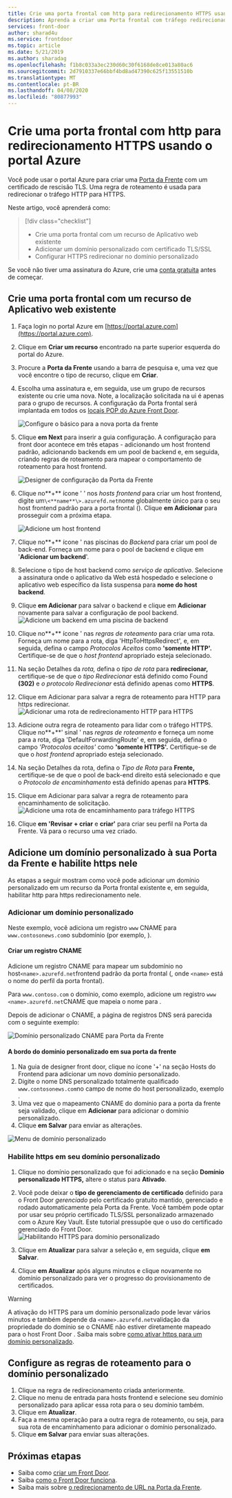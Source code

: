 ```yaml
---
title: Crie uma porta frontal com http para redirecionamento HTTPS usando o portal Azure
description: Aprenda a criar uma Porta frontal com tráfego redirecionado de HTTP para HTTPS usando o portal Azure.
services: front-door
author: sharad4u
ms.service: frontdoor
ms.topic: article
ms.date: 5/21/2019
ms.author: sharadag
ms.openlocfilehash: f1b8c033a3ec230d60c30f6168de8ce013a80ac6
ms.sourcegitcommit: 2d7910337e66bbf4bd8ad47390c625f13551510b
ms.translationtype: MT
ms.contentlocale: pt-BR
ms.lasthandoff: 04/08/2020
ms.locfileid: "80877993"
---
```

# <a name="create-a-front-door-with-http-to-https-redirection-using-the-azure-portal"></a>Crie uma porta frontal com http para redirecionamento HTTPS usando o portal Azure

Você pode usar o portal Azure para criar uma [Porta da Frente](front-door-overview.md) com um certificado de rescisão TLS. Uma regra de roteamento é usada para redirecionar o tráfego HTTP para HTTPS.

Neste artigo, você aprenderá como:

> [!div class="checklist"]
> * Crie uma porta frontal com um recurso de Aplicativo web existente
> * Adicionar um domínio personalizado com certificado TLS/SSL 
> * Configurar HTTPS redirecionar no domínio personalizado

Se você não tiver uma assinatura do Azure, crie uma [conta gratuita](https://azure.microsoft.com/free/?WT.mc_id=A261C142F) antes de começar.

## <a name="create-a-front-door-with-an-existing-web-app-resource"></a>Crie uma porta frontal com um recurso de Aplicativo web existente

1. Faça login no portal Azure em [https://portal.azure.com](https://portal.azure.com).
2. Clique em **Criar um recurso** encontrado na parte superior esquerda do portal do Azure.
3. Procure a **Porta da Frente** usando a barra de pesquisa e, uma vez que você encontre o tipo de recurso, clique em **Criar**.
4. Escolha uma assinatura e, em seguida, use um grupo de recursos existente ou crie uma nova. Note, a localização solicitada na ui é apenas para o grupo de recursos. A configuração da Porta frontal será implantada em todos os [locais POP do Azure Front Door](front-door-faq.md#what-are-the-pop-locations-for-azure-front-door).

    ![Configure o básico para a nova porta da frente](./media/front-door-url-redirect/front-door-create-basics.png)

5. Clique **em Next** para inserir a guia configuração. A configuração para front door acontece em três etapas - adicionando um host frontend padrão, adicionando backends em um pool de backend e, em seguida, criando regras de roteamento para mapear o comportamento de roteamento para host frontend. 

     ![Designer de configuração da Porta da Frente](./media/front-door-url-redirect/front-door-designer.png)

6. Clique no**+** ícone ' ' nos _hosts frontend_ para criar um host frontend, digite um`\<**name**\>.azurefd.net`nome globalmente único para o seu host frontend padrão para a porta frontal (). Clique **em Adicionar** para prosseguir com a próxima etapa.

     ![Adicione um host frontend](./media/front-door-url-redirect/front-door-create-fehost.png)

7. Clique no**+** ícone ' nas piscinas do _Backend_ para criar um pool de back-end. Forneça um nome para o pool de backend e clique em '**Adicionar um backend**'.
8. Selecione o tipo de host backend como _serviço de aplicativo_. Selecione a assinatura onde o aplicativo da Web está hospedado e selecione o aplicativo web específico da lista suspensa para **nome do host backend**.
9. Clique **em Adicionar** para salvar o backend e clique em **Adicionar** novamente para salvar a configuração de pool backend.   ![Adicione um backend em uma piscina de backend](./media/front-door-url-redirect/front-door-create-backendpool.png)

10. Clique no**+** ícone ' nas _regras de roteamento_ para criar uma rota. Forneça um nome para a rota, diga 'HttpToHttpsRedirect', e, em seguida, defina o campo _Protocolos Aceitos_ como **'somente HTTP'.** Certifique-se de que o _host frontend_ apropriado esteja selecionado.  
11. Na seção Detalhes da _rota,_ defina o _tipo de rota_ para **redirecionar,** certifique-se de que o _tipo Redirecionar_ está definido como Found **(302)** e _o protocolo Redirecionar_ está definido apenas como **HTTPS**. 
12. Clique em Adicionar para salvar a regra de roteamento para HTTP para https redirecionar.
     ![Adicionar uma rota de redirecionamento HTTP para HTTPS](./media/front-door-url-redirect/front-door-redirect-config-example.png)
13. Adicione outra regra de roteamento para lidar com o tráfego HTTPS. Clique no**+**' sinal ' nas _regras de roteamento_ e forneça um nome para a rota, diga 'DefaultForwardingRoute' e, em seguida, defina o campo _'Protocolos aceitos'_ como **'somente HTTPS'.** Certifique-se de que o _host frontend_ apropriado esteja selecionado.
14. Na seção Detalhes da rota, defina o _Tipo de Rota_ para **Frente,** certifique-se de que o pool de back-end direito está selecionado e que o _Protocolo de encaminhamento_ está definido apenas para **HTTPS**. 
15. Clique em Adicionar para salvar a regra de roteamento para encaminhamento de solicitação.
     ![Adicione uma rota de encaminhamento para tráfego HTTPS](./media/front-door-url-redirect/front-door-forward-route-example.png)
16. Clique **em 'Revisar + criar** e **criar'** para criar seu perfil na Porta da Frente. Vá para o recurso uma vez criado.

## <a name="add-a-custom-domain-to-your-front-door-and-enable-https-on-it"></a>Adicione um domínio personalizado à sua Porta da Frente e habilite https nele
As etapas a seguir mostram como você pode adicionar um domínio personalizado em um recurso da Porta frontal existente e, em seguida, habilitar http para https redirecionamento nele. 

### <a name="add-a-custom-domain"></a>Adicionar um domínio personalizado

Neste exemplo, você adiciona um registro `www` CNAME para `www.contosonews.com`o subdomínio (por exemplo, ).

#### <a name="create-the-cname-record"></a>Criar um registro CNAME

Adicione um registro CNAME para mapear um subdomínio no host`<name>.azurefd.net`frontend padrão da porta frontal (, onde `<name>` está o nome do perfil da porta frontal).

Para `www.contoso.com` o domínio, como exemplo, adicione um registro `www` `<name>.azurefd.net`CNAME que mapeia o nome para .

Depois de adicionar o CNAME, a página de registros DNS será parecida com o seguinte exemplo:

![Domínio personalizado CNAME para Porta da Frente](./media/front-door-url-redirect/front-door-dns-cname.png)

#### <a name="onboard-the-custom-domain-on-your-front-door"></a>A bordo do domínio personalizado em sua porta da frente

1. Na guia de designer front door, clique no ícone '+' na seção Hosts do Frontend para adicionar um novo domínio personalizado. 
2. Digite o nome DNS personalizado totalmente qualificado `www.contosonews.com`no campo de nome do host personalizado, exemplo . 
3. Uma vez que o mapeamento CNAME do domínio para a porta da frente seja validado, clique em **Adicionar** para adicionar o domínio personalizado.
4. Clique **em Salvar** para enviar as alterações.

![Menu de domínio personalizado](./media/front-door-url-redirect/front-door-add-custom-domain.png)

### <a name="enable-https-on-your-custom-domain"></a>Habilite https em seu domínio personalizado

1. Clique no domínio personalizado que foi adicionado e na seção **Domínio personalizado HTTPS,** altere o status para **Ativado**.
2. Você pode deixar o **tipo de gerenciamento de certificado** definido para o Front Door _gerenciado_ pelo certificado gratuito mantido, gerenciado e rodado automaticamente pela Porta da Frente. Você também pode optar por usar seu próprio certificado TLS/SSL personalizado armazenado com o Azure Key Vault. Este tutorial pressupõe que o uso do certificado gerenciado do Front Door.
![Habilitando HTTPS para domínio personalizado](./media/front-door-url-redirect/front-door-custom-domain-https.png)

3. Clique em **Atualizar** para salvar a seleção e, em seguida, clique **em Salvar**.
4. Clique **em Atualizar** após alguns minutos e clique novamente no domínio personalizado para ver o progresso do provisionamento de certificados. 

> [!WARNING]
> A ativação do HTTPS para um domínio personalizado pode levar vários minutos e também depende da `<name>.azurefd.net`validação da propriedade do domínio se o CNAME não estiver diretamente mapeado para o host Front Door . Saiba mais sobre [como ativar https para um domínio personalizado](./front-door-custom-domain-https.md).

## <a name="configure-the-routing-rules-for-the-custom-domain"></a>Configure as regras de roteamento para o domínio personalizado

1. Clique na regra de redirecionamento criada anteriormente.
2. Clique no menu de entrada para hosts frontend e selecione seu domínio personalizado para aplicar essa rota para o seu domínio também.
3. Clique em **Atualizar**.
4. Faça a mesma operação para a outra regra de roteamento, ou seja, para sua rota de encaminhamento para adicionar o domínio personalizado.
5. Clique **em Salvar** para enviar suas alterações.

## <a name="next-steps"></a>Próximas etapas

- Saiba como [criar um Front Door](quickstart-create-front-door.md).
- Saiba [como o Front Door funciona](front-door-routing-architecture.md).
- Saiba mais sobre [o redirecionamento de URL na Porta da Frente](front-door-url-redirect.md).
